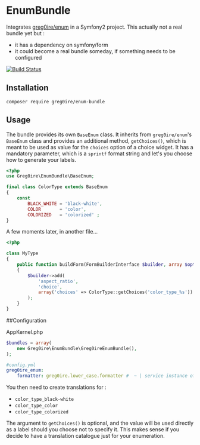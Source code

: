 # EnumBundle

Integrates [greg0ire/enum][1] in a Symfony2 project. This actually not a real bundle
yet but :

- it has a dependency on symfony/form
- it could become a real bundle someday, if something needs to be configured

[![Build Status][2]](https://travis-ci.org/greg0ire/enum-bundle)

## Installation

    composer require greg0ire/enum-bundle

## Usage

The bundle provides its own `BaseEnum` class. It inherits from `greg0ire/enum`'s
`BaseEnum` class and provides an additional method, `getChoices()`, which
is meant to be used as value for the `choices` option of a choice widget.
It has a mandatory parameter, which is a `sprintf` format string and let's you choose
how to generate your labels.

```php
<?php
use Greg0ire\EnumBundle\BaseEnum;

final class ColorType extends BaseEnum
{
    const
        BLACK_WHITE = 'black-white',
        COLOR       = 'color',
        COLORIZED   = 'colorized' ;
}
```

A few moments later, in another file…

```php
<?php

class MyType
{
    public function buildForm(FormBuilderInterface $builder, array $options)
    {
        $builder->add(
            'aspect_ratio',
            'choice',
            array('choices' => ColorType::getChoices('color_type_%s'))
        );
    }
}
```

##Configuration

AppKernel.php
```php
$bundles = array(
    new Greg0ire\EnumBundle\Greg0ireEnumBundle(),
);

```

```yaml
#config.yml
greg0ire_enum:
    formatter: greg0ire.lower_case.formatter #  ~ | service instance of Greg0ire\EnumBundle\Formatter\FormatterInterface 
```
You then need to create translations for :

- `color_type_black-white`
- `color_type_color`
- `color_type_colorized`

The argument to `getChoices()` is optional, and the value will be used directly
as a label should you choose not to specify it.  This makes sense if you decide
to have a translation catalogue just for your enumeration.

[1]: https://packagist.org/packages/greg0ire/enum
[2]: https://travis-ci.org/greg0ire/enum-bundle.svg?branch=master
